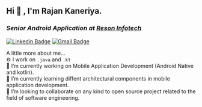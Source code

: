 ## Hi 👋 , I'm Rajan Kaneriya.
<h3 class="heading-element" dir="auto"><p dir="auto"><em>Senior Android Application at <a href="https://www.reasoninfotech.com/" rel="nofollow">Reson Infotech</a></em></p></h3>
<p dir="auto">
<a href="https://www.linkedin.com/in/rajan-kaneriya-1329b9162/" rel="nofollow"><img src="https://camo.githubusercontent.com/d6337187281765c71270c6f118efcdf5a2220e9f73187b0dfce7fb228dbd832b/68747470733a2f2f696d672e736869656c64732e696f2f62616467652f73616b68617761742d686f737361696e2d626c75653f7374796c653d666c61742d737175617265266c6f676f3d4c696e6b6564696e266c6f676f436f6c6f723d7768697465" alt="Linkedin Badge" data-canonical-src="https://img.shields.io/badge/sakhawat-hossain-blue?style=flat-square&amp;logo=Linkedin&amp;logoColor=white" style="max-width: 100%;"></a>
<a href="mailto:rajankaneriya@gmail.com"><img src="https://camo.githubusercontent.com/a26de90e7335e3d18bd137c435f19f2df79ea5927dec656a549fbaeffacc2519/68747470733a2f2f696d672e736869656c64732e696f2f62616467652f7368616b696c2e707940676d61696c2e636f6d2d6331343433383f7374796c653d666c61742d737175617265266c6f676f3d476d61696c266c6f676f436f6c6f723d7768697465266c696e6b3d6d61696c746f3a7368616b696c2e707940676d61696c2e636f6d" alt="Gmail Badge" data-canonical-src="https://img.shields.io/badge/shakil.py@gmail.com-c14438?style=flat-square&amp;logo=Gmail&amp;logoColor=white&amp;link=mailto:rajankaneriya@gmail.com" style="max-width: 100%;"></a></p>
 
 <p dir="auto">A little more about me...<br>
⚙️ I work on <code>.java</code> and <code>.kt</code><br>
🔭 I’m currently working on Mobile Application Development (Android Native and kotlin).<br>
🌱 I’m currently learning diffent architectural components in mobile application development.<br>
👯 I’m looking to collaborate on any kind to open source project related to the field of software engineering.<br><br></p>

 
